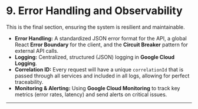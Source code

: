 # **9. Error Handling and Observability**

This is the final section, ensuring the system is resilient and maintainable.

  * **Error Handling:** A standardized JSON error format for the API, a global React **Error Boundary** for the client, and the **Circuit Breaker** pattern for external API calls.
  * **Logging:** Centralized, structured (JSON) logging in **Google Cloud Logging**.
  * **Correlation ID:** Every request will have a unique `correlationId` that is passed through all services and included in all logs, allowing for perfect traceability.
  * **Monitoring & Alerting:** Using **Google Cloud Monitoring** to track key metrics (error rates, latency) and send alerts on critical issues.

-----
